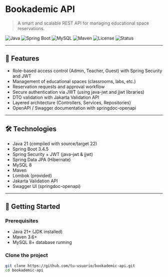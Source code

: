# Bookademic API

> A smart and scalable REST API for managing educational space reservations.

![Java](https://img.shields.io/badge/Java-21-blue?logo=java)
![Spring Boot](https://img.shields.io/badge/Spring_Boot-3.4.5-success?logo=springboot)
![MySQL](https://img.shields.io/badge/MySQL-8.0-blue?logo=mysql)
![Maven](https://img.shields.io/badge/Maven-3.9.2-orange?logo=apachemaven)
![License](https://img.shields.io/badge/License-Apache_2.0-blue)
![Status](https://img.shields.io/badge/status-In_Development-yellow)

---

## 🚀 Features

- Role-based access control (Admin, Teacher, Guest) with Spring Security and JWT
- Management of educational spaces (classrooms, labs, etc.)
- Reservation requests and approval workflow
- Secure authentication via JWT (using java-jwt and jjwt libraries)
- DTO validation with Jakarta Validation API
- Layered architecture (Controllers, Services, Repositories)
- OpenAPI / Swagger documentation with springdoc-openapi

---

## 🛠️ Technologies

- Java 21 (compiled with source/target 22)
- Spring Boot 3.4.5
- Spring Security + JWT (java-jwt & jjwt)
- Spring Data JPA (Hibernate)
- MySQL 8
- Maven
- Lombok (provided)
- Jakarta Validation API
- Swagger UI (springdoc-openapi)

---

## 🧪 Getting Started

### Prerequisites

- Java 21+ (JDK installed)
- Maven 3.6+
- MySQL 8+ database running

### Clone the project

```bash
git clone https://github.com/tu-usuario/bookademic-api.git
cd bookademic-api

